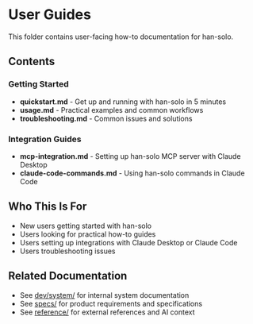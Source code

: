 # User Guides

This folder contains user-facing how-to documentation for han-solo.

## Contents

### Getting Started
- **quickstart.md** - Get up and running with han-solo in 5 minutes
- **usage.md** - Practical examples and common workflows
- **troubleshooting.md** - Common issues and solutions

### Integration Guides
- **mcp-integration.md** - Setting up han-solo MCP server with Claude Desktop
- **claude-code-commands.md** - Using han-solo commands in Claude Code

## Who This Is For

- New users getting started with han-solo
- Users looking for practical how-to guides
- Users setting up integrations with Claude Desktop or Claude Code
- Users troubleshooting issues

## Related Documentation

- See [dev/system/](../dev/system/) for internal system documentation
- See [specs/](../specs/) for product requirements and specifications
- See [reference/](../reference/) for external references and AI context
